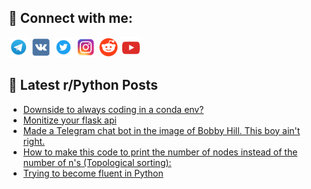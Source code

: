 ## 🔎 Connect with me:
[<img src="https://github.com/bullbesh/bullbesh/blob/main/images/Telegram.png" width="32" height="32" />](https://t.me/bullbesh)
[<img src="https://github.com/bullbesh/bullbesh/blob/main/images/VK.png" width="32" height="32" />](https://vk.com/bullbesh)
[<img src="https://github.com/bullbesh/bullbesh/blob/main/images/Twitter.png" width="32" height="32" />](https://twitter.com/bullbesh1)
[<img src="https://github.com/bullbesh/bullbesh/blob/main/images/Instagram.png" width="32" height="32" />](https://www.instagram.com/bullbesh)
[<img src="https://github.com/bullbesh/bullbesh/blob/main/images/Reddit.png" width="32" height="32" />](https://www.reddit.com/user/bullbesh)
[<img src="https://github.com/bullbesh/bullbesh/blob/main/images/YouTube.png" width="32" height="32" />](https://www.youtube.com/channel/UCtfjRs6uzgq5mfm8S06WTcg)

## 📕 Latest r/Python Posts
<!-- BLOG-POST-LIST:START -->
- [Downside to always coding in a conda env?](https://www.reddit.com/r/Python/comments/13sodgk/downside_to_always_coding_in_a_conda_env/)
- [Monitize your flask api](https://www.reddit.com/r/Python/comments/13sna7h/monitize_your_flask_api/)
- [Made a Telegram chat bot in the image of Bobby Hill. This boy ain&#39;t right.](https://www.reddit.com/r/Python/comments/13smzjw/made_a_telegram_chat_bot_in_the_image_of_bobby/)
- [How to make this code to print the number of nodes instead of the number of n&#39;s &lpar;Topological sorting&rpar;:](https://www.reddit.com/r/Python/comments/13slva8/how_to_make_this_code_to_print_the_number_of/)
- [Trying to become fluent in Python](https://www.reddit.com/r/Python/comments/13sl0lt/trying_to_become_fluent_in_python/)
<!-- BLOG-POST-LIST:END -->

